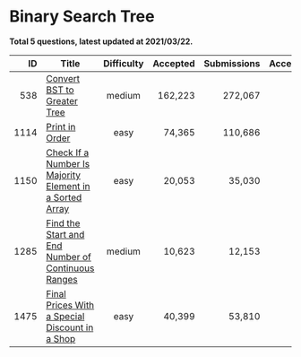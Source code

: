# Binary Search Tree

**Total 5 questions, latest updated at 2021/03/22.**

| ID |                                                                     Title                                                                      |Difficulty|Accepted|Submissions|Acceptance|
|---:|------------------------------------------------------------------------------------------------------------------------------------------------|:--------:|-------:|----------:|---------:|
| 538|[Convert BST to Greater Tree](https://leetcode.com/problems/convert-bst-to-greater-tree)                                                        |  medium  | 162,223|    272,067|       60%|
|1114|[Print in Order](https://leetcode.com/problems/print-in-order)                                                                                  |   easy   |  74,365|    110,686|       67%|
|1150|[Check If a Number Is Majority Element in a Sorted Array](https://leetcode.com/problems/check-if-a-number-is-majority-element-in-a-sorted-array)|   easy   |  20,053|     35,030|       57%|
|1285|[Find the Start and End Number of Continuous Ranges](https://leetcode.com/problems/find-the-start-and-end-number-of-continuous-ranges)          |  medium  |  10,623|     12,153|       87%|
|1475|[Final Prices With a Special Discount in a Shop](https://leetcode.com/problems/final-prices-with-a-special-discount-in-a-shop)                  |   easy   |  40,399|     53,810|       75%|


